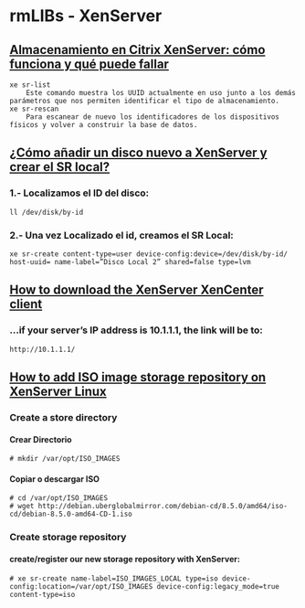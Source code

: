# rmLIBs - XenServer
## [Almacenamiento en Citrix XenServer: cómo funciona y qué puede fallar](https://www.computerweekly.com/es/consejo/Almacenamiento-en-Citrix-XenServer-como-funciona-y-que-puede-fallar)
    xe sr-list
        Este comando muestra los UUID actualmente en uso junto a los demás parámetros que nos permiten identificar el tipo de almacenamiento.
    xe sr-rescan
        Para escanear de nuevo los identificadores de los dispositivos físicos y volver a construir la base de datos.

## [¿Cómo añadir un disco nuevo a XenServer y crear el SR local?](https://www.josemariagonzalez.es/citrix/como-anadir-disco-nuevo-xenserver-crear-sr-local.html)
### 1.- Localizamos el ID del disco:
    ll /dev/disk/by-id
### 2.- Una vez Localizado el id, creamos el SR Local:
    xe sr-create content-type=user device-config:device=/dev/disk/by-id/ host-uuid= name-label=”Disco Local 2” shared=false type=lvm 

## [How to download the XenServer XenCenter client](https://electrictoolbox.com/download-xencenter-client/)
### ...if your server’s IP address is 10.1.1.1, the link will be to:
    http://10.1.1.1/

## [How to add ISO image storage repository on XenServer Linux](https://linuxconfig.org/how-to-add-iso-image-storage-repository-on-xenserver-7-linux)
### Create a store directory
#### Crear Directorio
    # mkdir /var/opt/ISO_IMAGES
#### Copiar o descargar ISO
    # cd /var/opt/ISO_IMAGES
    # wget http://debian.uberglobalmirror.com/debian-cd/8.5.0/amd64/iso-cd/debian-8.5.0-amd64-CD-1.iso

### Create storage repository
#### create/register our new storage repository with XenServer:
    # xe sr-create name-label=ISO_IMAGES_LOCAL type=iso device-config:location=/var/opt/ISO_IMAGES device-config:legacy_mode=true content-type=iso
